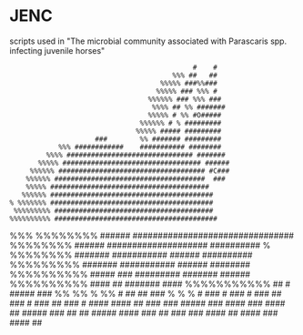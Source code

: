 # JENC
scripts used in "The microbial community associated with Parascaris spp. infecting juvenile horses"

                                                 #    #
                                            %%% ##   ##
                                         %%%%% ###%%###
                                        %%%%% ### %%% #
                                      %%%%%% ### %%% ###
                                       %%%% ## %% #######
                                      %%%%% # %% #O#####
                                    %%%%%% # % #########
                                   %%%%% ##### #########
                         ###        %% ####### #########
                %%% ############    ########### ########
             %%%% ############################### #######
           %%%%% ################################## ######
         %%%%%% #################################### #C###
        %%%%%% #####################################  ###
        %%%%% #######################################
       %%%%%% ########################################
    % %%%%%%% ########################################
     %%%%%%%%% #######################################
    %%%%%%%%%% ########################################
 %%% %%%%%%%%   ###### ################################
   %%%%%%%%      ###### #################### ##########
% %%%%%%%%        ####### ########### ###### ##########
 %%%%%%%%%         #######  ########### ###### ########
%%%%%%%%%%          ##### ###  ######### ####### ######
 %%%%%%%%%%          #### ##               ####### ####
 %%%%%%%%%%%           ## #                  ##### ###
  %%  %% % %%         # ##                      ## ###
    %   %    %        # ###                      # ###
                       # ###                     ## ###
                       # ###                     ## ###
                       # ####                   #### ##
                      ### ###                  ##### ###
                     ####  ###                 ####   ##
                    #####   ###                 ##    ##
                   #####    ####                      ###
                    ##        ###                     ###
                               ####                     ##
                                ####                    ###
                                                        ####
                                                         ##
